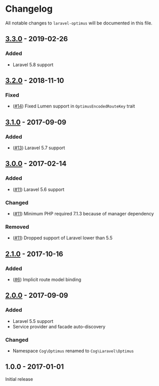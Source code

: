 # Changelog

All notable changes to `laravel-optimus` will be documented in this file.

## [3.3.0] - 2019-02-26

### Added

- Laravel 5.8 support

## [3.2.0] - 2018-11-10

### Fixed

- ([#14](https://github.com/cybercog/laravel-optimus/pull/14)) Fixed Lumen support in `OptimusEncodedRouteKey` trait

## [3.1.0] - 2017-09-09

### Added

- ([#13](https://github.com/cybercog/laravel-optimus/pull/13)) Laravel 5.7 support

## [3.0.0] - 2017-02-14

### Added

- ([#11](https://github.com/cybercog/laravel-optimus/pull/11)) Laravel 5.6 support

### Changed

- ([#11](https://github.com/cybercog/laravel-optimus/pull/11)) Minimum PHP required 7.1.3 because of manager dependency

### Removed

- ([#11](https://github.com/cybercog/laravel-optimus/pull/11)) Dropped support of Laravel lower than 5.5

## [2.1.0] - 2017-10-16

### Added

- ([#6](https://github.com/cybercog/laravel-optimus/pull/6)) Implicit route model binding

## [2.0.0] - 2017-09-09

### Added

- Laravel 5.5 support
- Service provider and facade auto-discovery

### Changed

- Namespace `Cog\Optimus` renamed to `Cog\Laravel\Optimus`

## 1.0.0 - 2017-01-01

Initial release

[3.3.0]: https://github.com/cybercog/laravel-optimus/compare/3.2.0...v3.3.0
[3.2.0]: https://github.com/cybercog/laravel-optimus/compare/3.1.0...3.2.0
[3.1.0]: https://github.com/cybercog/laravel-optimus/compare/3.0.0...3.1.0
[3.0.0]: https://github.com/cybercog/laravel-optimus/compare/2.1.0...3.0.0
[2.1.0]: https://github.com/cybercog/laravel-optimus/compare/2.0.0...2.1.0
[2.0.0]: https://github.com/cybercog/laravel-optimus/compare/1.0.0...2.0.0
